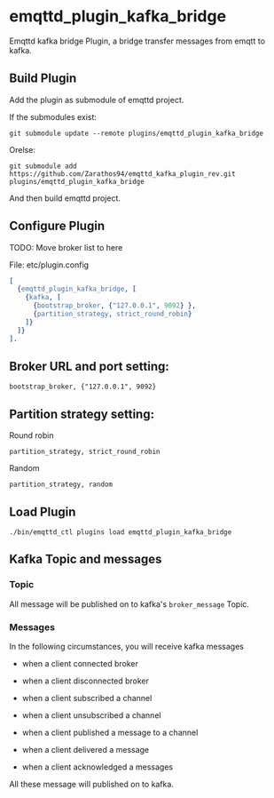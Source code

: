 emqttd_plugin_kafka_bridge
===================

Emqttd kafka bridge Plugin, a bridge transfer messages from emqtt to kafka.

Build Plugin
------------

Add the plugin as submodule of emqttd project.

If the submodules exist:

```
git submodule update --remote plugins/emqttd_plugin_kafka_bridge
```

Orelse:

```
git submodule add https://github.com/Zarathos94/emqttd_kafka_plugin_rev.git plugins/emqttd_plugin_kafka_bridge
```

And then build emqttd project.

Configure Plugin
----------------
TODO: Move broker list to here

File: etc/plugin.config

```erlang
[
  {emqttd_plugin_kafka_bridge, [
  	{kafka, [
      {bootstrap_broker, {"127.0.0.1", 9092} },
      {partition_strategy, strict_round_robin}
    ]}
  ]}
].

```

Broker URL and port setting:
-----------
``bootstrap_broker, {"127.0.0.1", 9092} ``

Partition strategy setting:
-----------
Round robin

``partition_strategy, strict_round_robin``

Random

``partition_strategy, random``


Load Plugin
-----------

```
./bin/emqttd_ctl plugins load emqttd_plugin_kafka_bridge
```

Kafka Topic and messages
-----------

### Topic

All message will be published on to kafka's ``broker_message`` Topic.

### Messages

In the following circumstances, you will receive kafka messages

- when a client connected broker

- when a client disconnected broker

- when a client subscribed a channel

- when a client unsubscribed a channel

- when a client published a message to a channel

- when a client delivered a message

- when a client acknowledged a messages 

All these message will published on to kafka.



